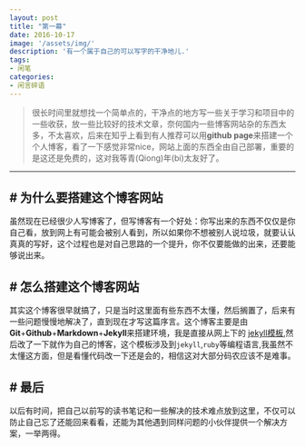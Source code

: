 ```yaml
---
layout: post
title: "第一幕"
date: 2016-10-17
image: '/assets/img/'
description: '有一个属于自己的可以写字的干净地儿.'
tags:
- 闲笔
categories:
- 闲言碎语
---
```


> 很长时间里就想找一个简单点的，干净点的地方写一些关于学习和项目中的一些收获，放一些比较好的技术文章，奈何国内一些博客网站杂的东西太多，不太喜欢，后来在知乎上看到有人推荐可以用**github page**来搭建一个个人博客，看了一下感觉非常nice，网站上面的东西全由自己部署，重要的是这还是免费的，这对我等青(Qiong)年(bi)太友好了。

---

## # 为什么要搭建这个博客网站

虽然现在已经很少人写博客了，但写博客有一个好处：你写出来的东西不仅仅是你自己看，放到网上有可能会被别人看到，所以如果你不想被别人说垃圾，就要认认真真的写好，这个过程也是对自己思路的一个提升，你不仅要能做的出来，还要能够说出来。


## # 怎么搭建这个博客网站

其实这个博客很早就搞了，只是当时这里面有些东西不太懂，然后搁置了，后来有一些问题慢慢地解决了，直到现在才写这篇序言。这个博客主要是由**Git**+**Github**+**Markdown**+**Jekyll**来搭建环境，我是直接从网上下的 [jekyll模板](https://jekyllthemes.io/),然后改了一下就作为自己的博客，这个模板涉及到`jekyll`,`ruby`等编程语言,我虽然不太懂这方面，但是看懂代码改一下还是会的，相信这对大部分码农应该不是难事。

## # 最后

以后有时间，把自己以前写的读书笔记和一些解决的技术难点放到这里，不仅可以防止自己忘了还能回来看看，还能为其他遇到同样问题的小伙伴提供一个解决方案，一举两得。